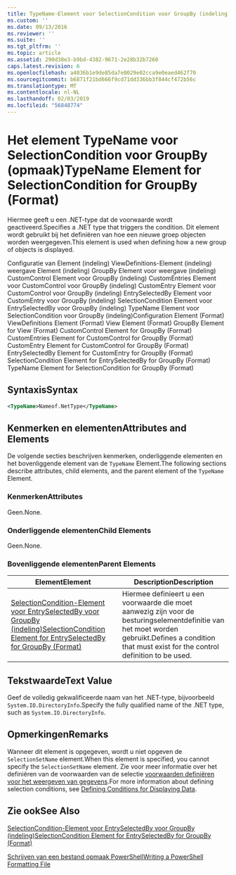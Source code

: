 ```yaml
---
title: TypeName-Element voor SelectionCondition voor GroupBy (indeling) | Microsoft Docs
ms.custom: ''
ms.date: 09/13/2016
ms.reviewer: ''
ms.suite: ''
ms.tgt_pltfrm: ''
ms.topic: article
ms.assetid: 290d38e3-b9bd-4382-9671-2e28b32b7260
caps.latest.revision: 6
ms.openlocfilehash: a4036b1e9de85da7e0029e02cca9e0eaed462f70
ms.sourcegitcommit: b6871f21bd666f9cd71dd336bb3f844cf472b56c
ms.translationtype: MT
ms.contentlocale: nl-NL
ms.lasthandoff: 02/03/2019
ms.locfileid: "56848774"
---
```

# <a name="typename-element-for-selectioncondition-for-groupby-format"></a><span data-ttu-id="682b1-102">Het element TypeName voor SelectionCondition voor GroupBy (opmaak)</span><span class="sxs-lookup"><span data-stu-id="682b1-102">TypeName Element for SelectionCondition for GroupBy (Format)</span></span>

<span data-ttu-id="682b1-103">Hiermee geeft u een .NET-type dat de voorwaarde wordt geactiveerd.</span><span class="sxs-lookup"><span data-stu-id="682b1-103">Specifies a .NET type that triggers the condition.</span></span> <span data-ttu-id="682b1-104">Dit element wordt gebruikt bij het definiëren van hoe een nieuwe groep objecten worden weergegeven.</span><span class="sxs-lookup"><span data-stu-id="682b1-104">This element is used when defining how a new group of objects is displayed.</span></span>

<span data-ttu-id="682b1-105">Configuratie van Element (indeling) ViewDefinitions-Element (indeling) weergave Element (indeling) GroupBy Element voor weergave (indeling) CustomControl Element voor GroupBy (indeling) CustomEntries Element voor CustomControl voor GroupBy (indeling) CustomEntry Element voor CustomControl voor GroupBy (indeling) EntrySelectedBy Element voor CustomEntry voor GroupBy (indeling) SelectionCondition Element voor EntrySelectedBy voor GroupBy (indeling) TypeName Element voor SelectionCondition voor GroupBy (indeling)</span><span class="sxs-lookup"><span data-stu-id="682b1-105">Configuration Element (Format) ViewDefinitions Element (Format) View Element (Format) GroupBy Element for View (Format) CustomControl Element for GroupBy (Format) CustomEntries Element for CustomControl for GroupBy (Format) CustomEntry Element for CustomControl for GroupBy (Format) EntrySelectedBy Element for CustomEntry for GroupBy (Format) SelectionCondition Element for EntrySelectedBy for GroupBy (Format) TypeName Element for SelectionCondition for GroupBy  (Format)</span></span>

## <a name="syntax"></a><span data-ttu-id="682b1-106">Syntaxis</span><span class="sxs-lookup"><span data-stu-id="682b1-106">Syntax</span></span>

```xml
<TypeName>Nameof.NetType</TypeName>

```

## <a name="attributes-and-elements"></a><span data-ttu-id="682b1-107">Kenmerken en elementen</span><span class="sxs-lookup"><span data-stu-id="682b1-107">Attributes and Elements</span></span>

<span data-ttu-id="682b1-108">De volgende secties beschrijven kenmerken, onderliggende elementen en het bovenliggende element van de `TypeName` Element.</span><span class="sxs-lookup"><span data-stu-id="682b1-108">The following sections describe attributes, child elements, and the parent element of the `TypeName` Element.</span></span>

### <a name="attributes"></a><span data-ttu-id="682b1-109">Kenmerken</span><span class="sxs-lookup"><span data-stu-id="682b1-109">Attributes</span></span>

<span data-ttu-id="682b1-110">Geen.</span><span class="sxs-lookup"><span data-stu-id="682b1-110">None.</span></span>

### <a name="child-elements"></a><span data-ttu-id="682b1-111">Onderliggende elementen</span><span class="sxs-lookup"><span data-stu-id="682b1-111">Child Elements</span></span>

<span data-ttu-id="682b1-112">Geen.</span><span class="sxs-lookup"><span data-stu-id="682b1-112">None.</span></span>

### <a name="parent-elements"></a><span data-ttu-id="682b1-113">Bovenliggende elementen</span><span class="sxs-lookup"><span data-stu-id="682b1-113">Parent Elements</span></span>

|<span data-ttu-id="682b1-114">Element</span><span class="sxs-lookup"><span data-stu-id="682b1-114">Element</span></span>|<span data-ttu-id="682b1-115">Description</span><span class="sxs-lookup"><span data-stu-id="682b1-115">Description</span></span>|
|-------------|-----------------|
|[<span data-ttu-id="682b1-116">SelectionCondition-Element voor EntrySelectedBy voor GroupBy (indeling)</span><span class="sxs-lookup"><span data-stu-id="682b1-116">SelectionCondition Element for EntrySelectedBy for GroupBy (Format)</span></span>](./selectioncondition-element-for-entryselectedby-for-groupby-format.md)|<span data-ttu-id="682b1-117">Hiermee definieert u een voorwaarde die moet aanwezig zijn voor de besturingselementdefinitie van het moet worden gebruikt.</span><span class="sxs-lookup"><span data-stu-id="682b1-117">Defines a condition that must exist for the control definition to be used.</span></span>|

## <a name="text-value"></a><span data-ttu-id="682b1-118">Tekstwaarde</span><span class="sxs-lookup"><span data-stu-id="682b1-118">Text Value</span></span>

<span data-ttu-id="682b1-119">Geef de volledig gekwalificeerde naam van het .NET-type, bijvoorbeeld `System.IO.DirectoryInfo`.</span><span class="sxs-lookup"><span data-stu-id="682b1-119">Specify the fully qualified name of the .NET type, such as `System.IO.DirectoryInfo`.</span></span>

## <a name="remarks"></a><span data-ttu-id="682b1-120">Opmerkingen</span><span class="sxs-lookup"><span data-stu-id="682b1-120">Remarks</span></span>

<span data-ttu-id="682b1-121">Wanneer dit element is opgegeven, wordt u niet opgeven de `SelectionSetName` element.</span><span class="sxs-lookup"><span data-stu-id="682b1-121">When this element is specified, you cannot specify the `SelectionSetName` element.</span></span> <span data-ttu-id="682b1-122">Zie voor meer informatie over het definiëren van de voorwaarden van de selectie [voorwaarden definiëren voor het weergeven van gegevens](./defining-conditions-for-displaying-data.md).</span><span class="sxs-lookup"><span data-stu-id="682b1-122">For more information about defining selection conditions, see [Defining Conditions for Displaying Data](./defining-conditions-for-displaying-data.md).</span></span>

## <a name="see-also"></a><span data-ttu-id="682b1-123">Zie ook</span><span class="sxs-lookup"><span data-stu-id="682b1-123">See Also</span></span>

[<span data-ttu-id="682b1-124">SelectionCondition-Element voor EntrySelectedBy voor GroupBy (indeling)</span><span class="sxs-lookup"><span data-stu-id="682b1-124">SelectionCondition Element for EntrySelectedBy for GroupBy (Format)</span></span>](./selectioncondition-element-for-entryselectedby-for-groupby-format.md)

[<span data-ttu-id="682b1-125">Schrijven van een bestand opmaak PowerShell</span><span class="sxs-lookup"><span data-stu-id="682b1-125">Writing a PowerShell Formatting File</span></span>](./writing-a-powershell-formatting-file.md)
